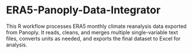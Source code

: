 # ERA5-Panoply-Data-Integrator
This R workflow processes ERA5 monthly climate reanalysis data exported from Panoply. It reads, cleans, and merges multiple single-variable text files, converts units as needed, and exports the final dataset to Excel for analysis.
